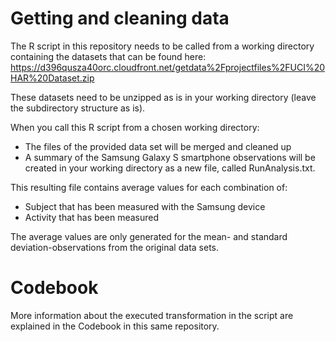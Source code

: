 # Getting and cleaning data

The R script in this repository needs to be called from a working directory containing the datasets that can be found here:
https://d396qusza40orc.cloudfront.net/getdata%2Fprojectfiles%2FUCI%20HAR%20Dataset.zip 

These datasets need to be unzipped as is in your working directory (leave the subdirectory structure as is).

When you call this R script from a chosen working directory:
* The files of the provided data set will be merged and cleaned up
* A summary of the Samsung Galaxy S smartphone observations will be created in your working directory as a new file, called RunAnalysis.txt.

This resulting file contains average values for each combination of:
* Subject that has been measured with the Samsung device
* Activity that has been measured

The average values are only generated for the mean- and standard deviation-observations from the original data sets.

# Codebook

More information about the executed transformation in the script are explained in the Codebook in this same repository.
